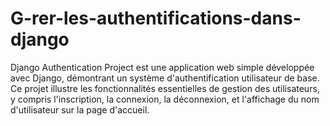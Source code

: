 # G-rer-les-authentifications-dans-django
Django Authentication Project est une application web simple développée avec Django, démontrant un système d'authentification utilisateur de base. Ce projet illustre les fonctionnalités essentielles de gestion des utilisateurs, y compris l'inscription, la connexion, la déconnexion, et l'affichage du nom d'utilisateur sur la page d'accueil.
